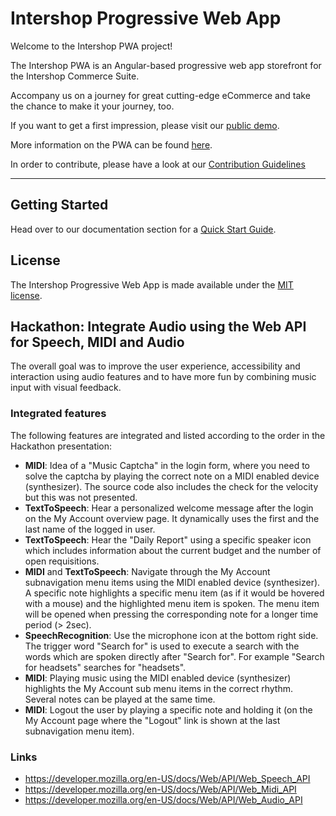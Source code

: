 # Intershop Progressive Web App

Welcome to the Intershop PWA project!

The Intershop PWA is an Angular-based progressive web app storefront for the Intershop Commerce Suite.

Accompany us on a journey for great cutting-edge eCommerce and take the chance to make it your journey, too.

If you want to get a first impression, please visit our [public demo](https://intershoppwa.azurewebsites.net/home).

More information on the PWA can be found [here](https://www.intershop.com/en/progressive-web-app).

In order to contribute, please have a look at our [Contribution Guidelines](./CONTRIBUTING.md)

---

## Getting Started

Head over to our documentation section for a [Quick Start Guide](./docs/guides/getting-started.md).

## License

The Intershop Progressive Web App is made available under the [MIT license](./LICENSE).

## Hackathon: Integrate Audio using the Web API for Speech, MIDI and Audio

The overall goal was to improve the user experience, accessibility and interaction using audio features and to have more fun by combining music input with visual feedback.

### Integrated features

The following features are integrated and listed according to the order in the Hackathon presentation:

- **MIDI**: Idea of a "Music Captcha" in the login form, where you need to solve the captcha by playing the correct note on a MIDI enabled device (synthesizer). The source code also includes the check for the velocity but this was not presented.
- **TextToSpeech**: Hear a personalized welcome message after the login on the My Account overview page. It dynamically uses the first and the last name of the logged in user.
- **TextToSpeech**: Hear the "Daily Report" using a specific speaker icon which includes information about the current budget and the number of open requisitions.
- **MIDI** and **TextToSpeech**: Navigate through the My Account subnavigation menu items using the MIDI enabled device (synthesizer). A specific note highlights a specific menu item (as if it would be hovered with a mouse) and the highlighted menu item is spoken. The menu item will be opened when pressing the corresponding note for a longer time period (> 2sec).
- **SpeechRecognition**: Use the microphone icon at the bottom right side. The trigger word "Search for" is used to execute a search with the words which are spoken directly after "Search for". For example "Search for headsets" searches for "headsets".
- **MIDI**: Playing music using the MIDI enabled device (synthesizer) highlights the My Account sub menu items in the correct rhythm. Several notes can be played at the same time.
- **MIDI**: Logout the user by playing a specific note and holding it (on the My Account page where the "Logout" link is shown at the last subnavigation menu item).

### Links

- https://developer.mozilla.org/en-US/docs/Web/API/Web_Speech_API
- https://developer.mozilla.org/en-US/docs/Web/API/Web_Midi_API
- https://developer.mozilla.org/en-US/docs/Web/API/Web_Audio_API

